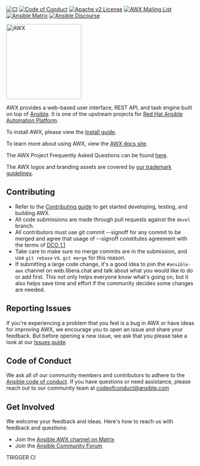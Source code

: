 [![CI](https://github.com/ansible/awx/actions/workflows/ci.yml/badge.svg?branch=devel)](https://github.com/ansible/awx/actions/workflows/ci.yml) [![Code of Conduct](https://img.shields.io/badge/code%20of%20conduct-Ansible-yellow.svg)](https://docs.ansible.com/ansible/latest/community/code_of_conduct.html) [![Apache v2 License](https://img.shields.io/badge/license-Apache%202.0-brightgreen.svg)](https://github.com/ansible/awx/blob/devel/LICENSE.md) [![AWX Mailing List](https://img.shields.io/badge/mailing%20list-AWX-orange.svg)](https://groups.google.com/g/awx-project)
[![Ansible Matrix](https://img.shields.io/badge/matrix-Ansible%20Community-blueviolet.svg?logo=matrix)](https://chat.ansible.im/#/welcome) [![Ansible Discourse](https://img.shields.io/badge/discourse-Ansible%20Community-yellowgreen.svg?logo=discourse)](https://forum.ansible.com)

<img src="https://raw.githubusercontent.com/ansible/awx-logos/master/awx/ui/client/assets/logo-login.svg?sanitize=true" width=200 alt="AWX" />

AWX provides a web-based user interface, REST API, and task engine built on top of [Ansible](https://github.com/ansible/ansible). It is one of the upstream projects for [Red Hat Ansible Automation Platform](https://www.ansible.com/products/automation-platform).

To install AWX, please view the [Install guide](./INSTALL.md).

To learn more about using AWX, view the [AWX docs site](https://ansible.readthedocs.io/projects/awx/en/latest/).

The AWX Project Frequently Asked Questions can be found [here](https://www.ansible.com/awx-project-faq).

The AWX logos and branding assets are covered by [our trademark guidelines](https://github.com/ansible/awx-logos/blob/master/TRADEMARKS.md).

Contributing
------------

- Refer to the [Contributing guide](./CONTRIBUTING.md) to get started developing, testing, and building AWX.
- All code submissions are made through pull requests against the `devel` branch.
- All contributors must use git commit --signoff for any commit to be merged and agree that usage of --signoff constitutes agreement with the terms of [DCO 1.1](./DCO_1_1.md)
- Take care to make sure no merge commits are in the submission, and use `git rebase` vs. `git merge` for this reason.
- If submitting a large code change, it's a good idea to join the `#ansible-awx` channel on web.libera.chat and talk about what you would like to do or add first. This not only helps everyone know what's going on, but it also helps save time and effort if the community decides some changes are needed.

Reporting Issues
----------------

If you're experiencing a problem that you feel is a bug in AWX or have ideas for improving AWX, we encourage you to open an issue and share your feedback. But before opening a new issue, we ask that you please take a look at our [Issues guide](./ISSUES.md).

Code of Conduct
---------------

We ask all of our community members and contributors to adhere to the [Ansible code of conduct](http://docs.ansible.com/ansible/latest/community/code_of_conduct.html). If you have questions or need assistance, please reach out to our community team at [codeofconduct@ansible.com](mailto:codeofconduct@ansible.com)

Get Involved
------------

We welcome your feedback and ideas. Here's how to reach us with feedback and questions:

- Join the [Ansible AWX channel on Matrix](https://matrix.to/#/#awx:ansible.com)
- Join the [Ansible Community Forum](https://forum.ansible.com)


TRIGGER CI
